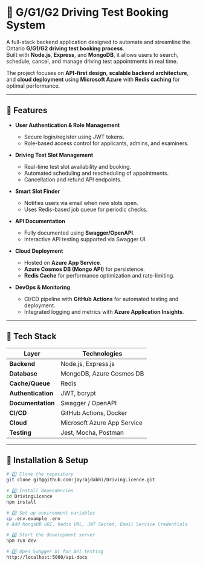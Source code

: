 # 🚗 G/G1/G2 Driving Test Booking System

A full-stack backend application designed to automate and streamline the Ontario **G/G1/G2 driving test booking process**.  
Built with **Node.js**, **Express**, and **MongoDB**, it allows users to search, schedule, cancel, and manage driving test appointments in real time.  

The project focuses on **API-first design**, **scalable backend architecture**, and **cloud deployment** using **Microsoft Azure** with **Redis caching** for optimal performance.

---

## 🌟 Features

- **User Authentication & Role Management**
  - Secure login/register using JWT tokens.
  - Role-based access control for applicants, admins, and examiners.

- **Driving Test Slot Management**
  - Real-time test slot availability and booking.
  - Automated scheduling and rescheduling of appointments.
  - Cancellation and refund API endpoints.

- **Smart Slot Finder**
  - Notifies users via email when new slots open.
  - Uses Redis-based job queue for periodic checks.

- **API Documentation**
  - Fully documented using **Swagger/OpenAPI**.
  - Interactive API testing supported via Swagger UI.

- **Cloud Deployment**
  - Hosted on **Azure App Service**.
  - **Azure Cosmos DB (Mongo API)** for persistence.
  - **Redis Cache** for performance optimization and rate-limiting.

- **DevOps & Monitoring**
  - CI/CD pipeline with **GitHub Actions** for automated testing and deployment.
  - Integrated logging and metrics with **Azure Application Insights**.

---

## 🧩 Tech Stack

| Layer | Technologies |
|--------|----------------|
| **Backend** | Node.js, Express.js |
| **Database** | MongoDB, Azure Cosmos DB |
| **Cache/Queue** | Redis |
| **Authentication** | JWT, bcrypt |
| **Documentation** | Swagger / OpenAPI |
| **CI/CD** | GitHub Actions, Docker |
| **Cloud** | Microsoft Azure App Service |
| **Testing** | Jest, Mocha, Postman |

---

## 🚀 Installation & Setup

```bash
# 1️⃣ Clone the repository
git clone git@github.com:jayrajdabhi/DrivingLicence.git

# 2️⃣ Install dependencies
cd DrivingLicence
npm install

# 3️⃣ Set up environment variables
cp .env.example .env
# Add MongoDB URI, Redis URL, JWT Secret, Email Service Credentials

# 4️⃣ Start the development server
npm run dev

# 5️⃣ Open Swagger UI for API testing
http://localhost:5000/api-docs
